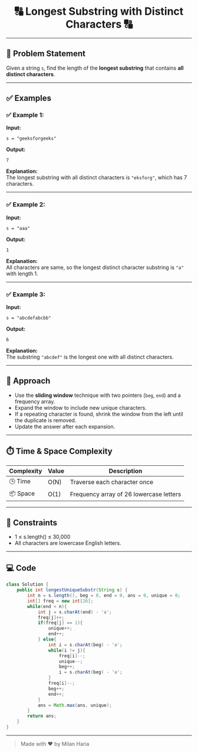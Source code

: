 <h1 align="center">🔠 Longest Substring with Distinct Characters 🔠</h1>

---

## 📝 Problem Statement

Given a string `s`, find the length of the **longest substring** that contains **all distinct characters**.

---

## ✅ Examples

### ✅ Example 1:

**Input:**  
```
s = "geeksforgeeks"
```

**Output:**  
```
7
```

**Explanation:**  
The longest substring with all distinct characters is `"eksforg"`, which has 7 characters.

---

### ✅ Example 2:

**Input:**  
```
s = "aaa"
```

**Output:**  
```
1
```

**Explanation:**  
All characters are same, so the longest distinct character substring is `"a"` with length 1.

---

### ✅ Example 3:

**Input:**  
```
s = "abcdefabcbb"
```

**Output:**  
```
6
```

**Explanation:**  
The substring `"abcdef"` is the longest one with all distinct characters.

---

## 🧠 Approach

- Use the **sliding window** technique with two pointers (`beg`, `end`) and a frequency array.
- Expand the window to include new unique characters.
- If a repeating character is found, shrink the window from the left until the duplicate is removed.
- Update the answer after each expansion.

---

## ⏱️ Time & Space Complexity

| Complexity       | Value     | Description                                          |
|------------------|-----------|------------------------------------------------------|
| 🕒 Time          | O(N)      | Traverse each character once                         |
| 📦 Space         | O(1)      | Frequency array of 26 lowercase letters              |

---

## 🎯 Constraints

- 1 ≤ s.length() ≤ 30,000  
- All characters are lowercase English letters.

---

## 💻 Code

```java
class Solution {
    public int longestUniqueSubstr(String s) {
        int n = s.length(), beg = 0, end = 0, ans = 0, unique = 0;
        int[] freq = new int[26];
        while(end < n){
            int j = s.charAt(end) - 'a';
            freq[j]++;
            if(freq[j] == 1){
                unique++;
                end++;
            } else{
                int i = s.charAt(beg) - 'a';
                while(i != j){
                    freq[i]--;
                    unique--;
                    beg++;
                    i = s.charAt(beg) - 'a';
                }
                freq[i]--;
                beg++;
                end++;
            }
            ans = Math.max(ans, unique);
        }
        return ans;
    }
}
```

---

> Made with ❤️ by Milan Haria
